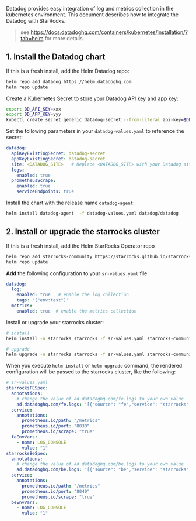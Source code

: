 Datadog provides easy integration of log and metrics collection in the kubernetes environment.
This document describes how to integrate the Datadog with StarRocks.

> see https://docs.datadoghq.com/containers/kubernetes/installation/?tab=helm for more details.

## 1. Install the Datadog chart

If this is a fresh install, add the Helm Datadog repo:

```bash
helm repo add datadog https://helm.datadoghq.com
helm repo update
```

Create a Kubernetes Secret to store your Datadog API key and app key:

```bash
export DD_API_KEY=xxx
export DD_APP_KEY=yyy
kubectl create secret generic datadog-secret --from-literal api-key=$DD_API_KEY --from-literal app-key=$DD_APP_KEY
```

Set the following parameters in your `datadog-values.yaml` to reference the secret:

```yaml
datadog:
  apiKeyExistingSecret: datadog-secret
  appKeyExistingSecret: datadog-secret
  site: <DATADOG_SITE>   # Replace <DATADOG_SITE> with your Datadog site.
  logs:
    enabled: true
  prometheusScrape:
    enabled: true
    serviceEndpoints: true
```

Install the chart with the release name `datadog-agent`:

```bash
helm install datadog-agent  -f datadog-values.yaml datadog/datadog
```

## 2. Install or upgrade the starrocks cluster

If this is a fresh install, add the Helm StarRocks Operator repo

```bash
helm repo add starrocks-community https://starrocks.github.io/starrocks-kubernetes-operator
helm repo update
```

**Add** the following configuration to your `sr-values.yaml` file:

```yaml
datadog:
  log:
    enabled: true   # enable the log collection
    tags: '["env:test"]'
  metrics:
    enabled: true  # enable the metrics collection
```

Install or upgrade your starrocks cluster:

```bash
# install
helm install -n starrocks starrocks -f sr-values.yaml starrocks-community/kube-starrocks

# upgrade
helm upgrade -n starrocks starrocks -f sr-values.yaml starrocks-community/kube-starrocks
```

When you execute `helm install` or `helm upgrade` command, the rendered configuration will be passed to the starrocks
cluster, like the following:

```yaml
# sr-values.yaml
starrocksFESpec:
  annotations:
    # change the value of ad.datadoghq.com/fe.logs to your own value
    ad.datadoghq.com/fe.logs: '[{"source": "fe","service": "starrocks","tags": ["env:test"]}]'
  service:
    annotations:
      prometheus.io/path: "/metrics"
      prometheus.io/port: "8030"
      prometheus.io/scrape: "true"
  feEnvVars:
    - name: LOG_CONSOLE
      value: "1"
starrocksBeSpec:
  annotations:
    # change the value of ad.datadoghq.com/be.logs to your own value
    ad.datadoghq.com/be.logs: '[{"source": "be","service": "starrocks","tags": ["env:test"]}]'
  service:
    annotations:
      prometheus.io/path: "/metrics"
      prometheus.io/port: "8040"
      prometheus.io/scrape: "true"
  beEnvVars:
    - name: LOG_CONSOLE
      value: "1"
```
